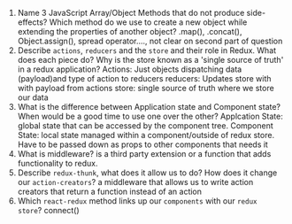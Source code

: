 1.  Name 3 JavaScript Array/Object Methods that do not produce side-effects? Which method do we use to create a new object while extending the properties of another object?
  .map(), .concat(), Object.assign(), spread operator...., not clear on second part of question 
2.  Describe `actions`, `reducers` and the `store` and their role in Redux. What does each piece do? Why is the store known as a 'single source of truth' in a redux application?
Actions: Just objects dispatching data (payload)and type of action to reducers 
reducers: Updates store with with payload from actions
store: single source of truth where we store our data 
3.  What is the difference between Application state and Component state? When would be a good time to use one over the other?
Applcation State: global state that can be accessed by the component tree. 
Component State: local state managed within a component/outside of redux store. Have to be passed down as props to other components that needs it
4.  What is middleware?
is a third party extension or a function that adds functionality to redux. 
5.  Describe `redux-thunk`, what does it allow us to do? How does it change our `action-creators`?
a middleware that allows us to write action creators that return a function instead of an action
6.  Which `react-redux` method links up our `components` with our `redux store`?
connect()

